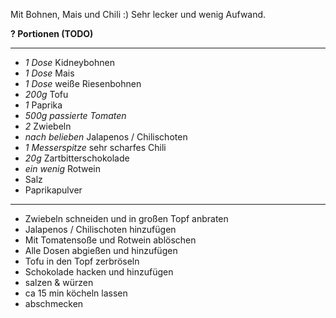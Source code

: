 Mit Bohnen, Mais und Chili :) Sehr lecker und wenig Aufwand.

**? Portionen (TODO)**

---

- *1 Dose* Kidneybohnen
- *1 Dose* Mais
- *1 Dose* weiße Riesenbohnen
- *200g* Tofu
- *1* Paprika
- *500g passierte Tomaten*
- *2* Zwiebeln
- *nach belieben* Jalapenos / Chilischoten
- *1 Messerspitze* sehr scharfes Chili
- *20g* Zartbitterschokolade
- *ein wenig* Rotwein
- Salz
- Paprikapulver

---

* Zwiebeln schneiden und in großen Topf anbraten
* Jalapenos / Chilischoten hinzufügen
* Mit Tomatensoße und Rotwein ablöschen
* Alle Dosen abgießen und hinzufügen
* Tofu in den Topf zerbröseln
* Schokolade hacken und hinzufügen
* salzen & würzen
* ca 15 min köcheln lassen
* abschmecken
